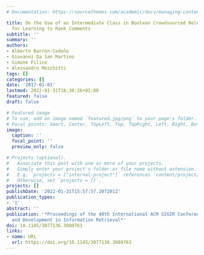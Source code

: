 ```yaml
---
# Documentation: https://sourcethemes.com/academic/docs/managing-content/

title: On the Use of an Intermediate Class in Boolean Crowdsourced Relevance Annotations
  for Learning to Rank Comments
subtitle: ''
summary: ''
authors:
- Alberto Barrón-Cedeño
- Giovanni Da San Martino
- Simone Filice
- Alessandro Moschitti
tags: []
categories: []
date: '2017-01-01'
lastmod: 2022-01-31T16:38:26+01:00
featured: false
draft: false

# Featured image
# To use, add an image named `featured.jpg/png` to your page's folder.
# Focal points: Smart, Center, TopLeft, Top, TopRight, Left, Right, BottomLeft, Bottom, BottomRight.
image:
  caption: ''
  focal_point: ''
  preview_only: false

# Projects (optional).
#   Associate this post with one or more of your projects.
#   Simply enter your project's folder or file name without extension.
#   E.g. `projects = ["internal-project"]` references `content/project/deep-learning/index.md`.
#   Otherwise, set `projects = []`.
projects: []
publishDate: '2022-01-31T15:57:57.207201Z'
publication_types:
- '1'
abstract: ''
publication: '*Proceedings of the 40th International ACM SIGIR Conference on Research
  and Development in Information Retrieval*'
doi: 10.1145/3077136.3080763
links:
- name: URL
  url: https://doi.org/10.1145/3077136.3080763
---
```

